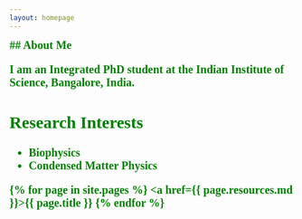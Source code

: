 ```yaml
---
layout: homepage
---
```


<span style="font-family:Geneva;color:green;font-weight:700;font-size:20px"> 
## About Me

I am an Integrated PhD student at the Indian Institute of Science, Bangalore, India.

## Research Interests

- **Biophysics**
- **Condensed Matter Physics**

{% for page in site.pages %}
    <a href={{ page.resources.md }}>{{ page.title }}</a>
{% endfor %}

</span>
